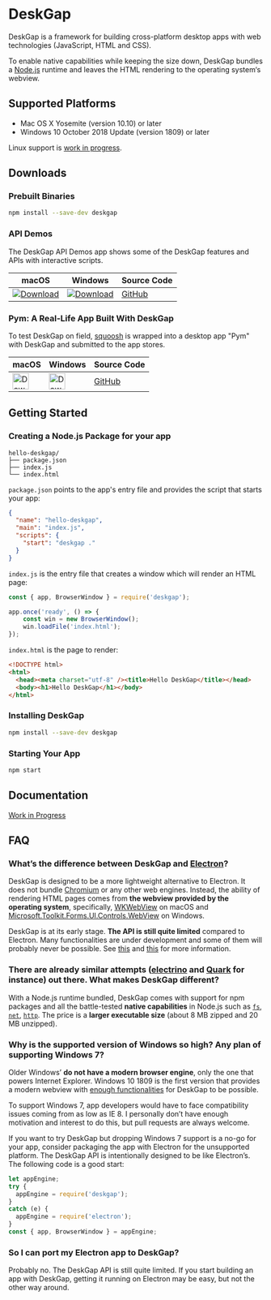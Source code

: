 # DeskGap

DeskGap is a framework for building cross-platform desktop apps with web technologies (JavaScript, HTML and CSS).

To enable native capabilities while keeping the size down, DeskGap bundles a [Node.js](https://nodejs.org/) runtime and leaves the HTML rendering to the operating system‘s webview.

## Supported Platforms

- Mac OS X Yosemite (version 10.10) or later
- Windows 10 October 2018 Update (version 1809) or later

Linux support is [work in progress](https://github.com/patr0nus/DeskGap/tree/gtkwebkit).

## Downloads

### Prebuilt Binaries

```sh
npm install --save-dev deskgap
```

### API Demos
The DeskGap API Demos app shows some of the DeskGap features and APIs with interactive scripts.

|macOS|Windows|Source Code|
|-|-|-|
|[![Download](https://api.bintray.com/packages/patr0nus/DeskGap/deskgap-darwin-x64/images/download.svg)](https://deskgap.com/dl/macos) | [![Download](https://api.bintray.com/packages/patr0nus/DeskGap/deskgap-win32-ia32/images/download.svg)](https://deskgap.com/dl/win32) | [GitHub](https://github.com/patr0nus/DeskGap/tree/master/app) |

### Pym: A Real-Life App Built With DeskGap
To test DeskGap on field, [squoosh](https://squoosh.app) is wrapped into a desktop app "Pym" with DeskGap and submitted to the app stores.

|macOS|Windows|Source Code|
|-|-|-|
| [<img alt="Download on Mac App Store" src="https://linkmaker.itunes.apple.com/en-us/badge-lrg.svg?releaseDate=2019-02-12T00:00:00Z&kind=desktopapp&bubble=macos_apps" height="32" />](https://geo.itunes.apple.com/us/app/pym/id1451733095?mt=12&app=apps) | [<img alt="Download on Microsoft Store" src="https://storebadge.azureedge.net/assets/en.png" height="32">](https://www.microsoft.com/store/productId/9PMTMRNBXMPB) | [GitHub](https://github.com/patr0nus/Pym) |

## Getting Started

### Creating a Node.js Package for your app
```
hello-deskgap/
├── package.json
├── index.js
└── index.html
```

`package.json` points to the app's entry file and provides the script that starts your app:
```json
{
  "name": "hello-deskgap",
  "main": "index.js",
  "scripts": {
    "start": "deskgap ."
  }
}
```

`index.js` is the entry file that creates a window which will render an HTML page:
```js
const { app, BrowserWindow } = require('deskgap');

app.once('ready', () => {
    const win = new BrowserWindow();
    win.loadFile('index.html');
});
```

`index.html` is the page to render:
```html
<!DOCTYPE html>
<html>
  <head><meta charset="utf-8" /><title>Hello DeskGap</title></head>
  <body><h1>Hello DeskGap</h1></body>
</html>
```

### Installing DeskGap

```sh
npm install --save-dev deskgap
```

### Starting Your App

```sh
npm start
```

## Documentation

[Work in Progress](https://deskgap.com/api/)

## FAQ

### What’s the difference between DeskGap and [Electron](https://electronjs.org)? 

DeskGap is designed to be a more lightweight alternative to Electron. It does not bundle [Chromium](https://www.chromium.org/) or any other web engines. Instead, the ability of rendering HTML pages comes from __the webview provided by the operating system__, specifically, [WKWebView](https://developer.apple.com/documentation/webkit/wkwebview) on macOS and [Microsoft.Toolkit.Forms.UI.Controls.WebView](https://docs.microsoft.com/en-us/windows/communitytoolkit/controls/wpf-winforms/webview) on Windows.

DeskGap is at its early stage. __The API is still quite limited__ compared to Electron. Many functionalities are under development and some of them will probably never be possible. See [this](https://deskgap.com/api/) and [this](https://deskgap.com/architecture/#synchronous-and-asynchronous-dispatching) for more information.

### There are already similar attempts ([electrino](https://github.com/pojala/electrino) and [Quark](https://github.com/jscherer92/Quark) for instance) out there. What makes DeskGap different?

With a Node.js runtime bundled, DeskGap comes with support for npm packages and all the battle-tested __native capabilities__ in Node.js such as [`fs`](https://nodejs.org/api/fs.html), [`net`](https://nodejs.org/api/net.html), [`http`](https://nodejs.org/api/http.html). The price is a __larger executable size__ (about 8 MB zipped and 20 MB unzipped).

### Why is the supported version of Windows so high? Any plan of supporting Windows 7?

Older Windows’ __do not have a modern browser engine__, only the one that powers Internet Explorer. Windows 10 1809 is the first version that provides a modern webview with [enough functionalities](https://docs.microsoft.com/en-us/microsoft-edge/dev-guide#win32-webview-updates) for DeskGap to be possible.

To support Windows 7, app developers would have to face compatibility issues coming from as low as IE 8. I personally don’t have enough motivation and interest to do this, but pull requests are always welcome.

If you want to try DeskGap but dropping Windows 7 support is a no-go for your app, consider packaging the app with Electron for the unsupported platform. The DeskGap API is intentionally designed to be like Electron’s. The following code is a good start:

```js
let appEngine;
try {
  appEngine = require('deskgap');
}
catch (e) {
  appEngine = require('electron');
}
const { app, BrowserWindow } = appEngine;
```

### So I can port my Electron app to DeskGap?

Probably no. The DeskGap API is still quite limited. If you start building an app with DeskGap, getting it running on Electron may be easy, but not the other way around.

